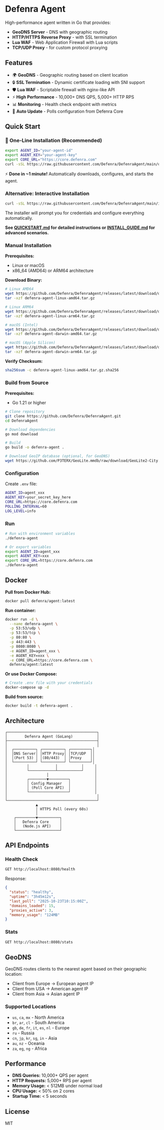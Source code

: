 # Defenra Agent

High-performance agent written in Go that provides:
- **GeoDNS Server** - DNS with geographic routing
- **HTTP/HTTPS Reverse Proxy** - with SSL termination
- **Lua WAF** - Web Application Firewall with Lua scripts
- **TCP/UDP Proxy** - for custom protocol proxying

## Features

- 🌍 **GeoDNS** - Geographic routing based on client location
- 🔒 **SSL Termination** - Dynamic certificate loading with SNI support
- 🛡️ **Lua WAF** - Scriptable firewall with nginx-like API
- ⚡ **High Performance** - 10,000+ DNS QPS, 5,000+ HTTP RPS
- 📊 **Monitoring** - Health check endpoint with metrics
- 🔄 **Auto Update** - Polls configuration from Defenra Core

## Quick Start

### 🚀 One-Line Installation (Recommended)

```bash
export AGENT_ID="your-agent-id"
export AGENT_KEY="your-agent-key"
export CORE_URL="https://core.defenra.com"
curl -sSL https://raw.githubusercontent.com/Defenra/DefenraAgent/main/quick-install.sh | sudo -E bash
```

⚡ **Done in ~1 minute!** Automatically downloads, configures, and starts the agent.

### Alternative: Interactive Installation

```bash
curl -sSL https://raw.githubusercontent.com/Defenra/DefenraAgent/main/install.sh | sudo bash
```

The installer will prompt you for credentials and configure everything automatically.

**See [QUICKSTART.md](QUICKSTART.md) for detailed instructions or [INSTALL_GUIDE.md](INSTALL_GUIDE.md) for advanced scenarios.**

### Manual Installation

**Prerequisites:**
- Linux or macOS
- x86_64 (AMD64) or ARM64 architecture

**Download Binary:**
```bash
# Linux AMD64
wget https://github.com/Defenra/DefenraAgent/releases/latest/download/defenra-agent-linux-amd64.tar.gz
tar -xzf defenra-agent-linux-amd64.tar.gz

# Linux ARM64
wget https://github.com/Defenra/DefenraAgent/releases/latest/download/defenra-agent-linux-arm64.tar.gz
tar -xzf defenra-agent-linux-arm64.tar.gz

# macOS (Intel)
wget https://github.com/Defenra/DefenraAgent/releases/latest/download/defenra-agent-darwin-amd64.tar.gz
tar -xzf defenra-agent-darwin-amd64.tar.gz

# macOS (Apple Silicon)
wget https://github.com/Defenra/DefenraAgent/releases/latest/download/defenra-agent-darwin-arm64.tar.gz
tar -xzf defenra-agent-darwin-arm64.tar.gz
```

**Verify Checksum:**
```bash
sha256sum -c defenra-agent-linux-amd64.tar.gz.sha256
```

### Build from Source

**Prerequisites:**
- Go 1.21 or higher

```bash
# Clone repository
git clone https://github.com/Defenra/DefenraAgent.git
cd DefenraAgent

# Download dependencies
go mod download

# Build
go build -o defenra-agent .

# Download GeoIP database (optional, for GeoDNS)
wget https://github.com/P3TERX/GeoLite.mmdb/raw/download/GeoLite2-City.mmdb
```

### Configuration

Create `.env` file:

```bash
AGENT_ID=agent_xxx
AGENT_KEY=your_secret_key_here
CORE_URL=https://core.defenra.com
POLLING_INTERVAL=60
LOG_LEVEL=info
```

### Run

```bash
# Run with environment variables
./defenra-agent

# Or export variables
export AGENT_ID=agent_xxx
export AGENT_KEY=xxx
export CORE_URL=https://core.defenra.com
./defenra-agent
```

## Docker

**Pull from Docker Hub:**
```bash
docker pull defenra/agent:latest
```

**Run container:**
```bash
docker run -d \
  --name defenra-agent \
  -p 53:53/udp \
  -p 53:53/tcp \
  -p 80:80 \
  -p 443:443 \
  -p 8080:8080 \
  -e AGENT_ID=agent_xxx \
  -e AGENT_KEY=xxx \
  -e CORE_URL=https://core.defenra.com \
  defenra/agent:latest
```

**Or use Docker Compose:**
```bash
# Create .env file with your credentials
docker-compose up -d
```

**Build from source:**
```bash
docker build -t defenra-agent .
```

## Architecture

```
┌─────────────────────────────────────────┐
│        Defenra Agent (GoLang)           │
├─────────────────────────────────────────┤
│                                         │
│  ┌──────────┐ ┌──────────┐ ┌─────────┐│
│  │DNS Server│ │HTTP Proxy│ │TCP/UDP  ││
│  │(Port 53) │ │(80/443)  │ │Proxy    ││
│  └──────────┘ └──────────┘ └─────────┘│
│         │            │           │     │
│         └────────────┴───────────┘     │
│                  │                     │
│         ┌────────▼─────────┐           │
│         │ Config Manager   │           │
│         │ (Poll Core API)  │           │
│         └──────────────────┘           │
│                                         │
└─────────────────────────────────────────┘
              ▲
              │ HTTPS Poll (every 60s)
              │
    ┌─────────▼──────────┐
    │   Defenra Core     │
    │   (Node.js API)    │
    └────────────────────┘
```

## API Endpoints

### Health Check

```bash
GET http://localhost:8080/health
```

Response:
```json
{
  "status": "healthy",
  "uptime": "3h45m12s",
  "last_poll": "2025-10-23T10:15:00Z",
  "domains_loaded": 15,
  "proxies_active": 3,
  "memory_usage": "124MB"
}
```

### Stats

```bash
GET http://localhost:8080/stats
```

## GeoDNS

GeoDNS routes clients to the nearest agent based on their geographic location:

- Client from Europe → European agent IP
- Client from USA → American agent IP
- Client from Asia → Asian agent IP

### Supported Locations

- `us`, `ca`, `mx` - North America
- `br`, `ar`, `cl` - South America
- `gb`, `de`, `fr`, `it`, `es`, `nl` - Europe
- `ru` - Russia
- `cn`, `jp`, `kr`, `sg`, `in` - Asia
- `au`, `nz` - Oceania
- `za`, `eg`, `ng` - Africa

## Performance

- **DNS Queries:** 10,000+ QPS per agent
- **HTTP Requests:** 5,000+ RPS per agent
- **Memory Usage:** < 512MB under normal load
- **CPU Usage:** < 50% on 2 cores
- **Startup Time:** < 5 seconds

## License

MIT
